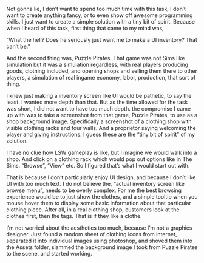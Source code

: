 Not gonna lie, I don’t want to spend too much time with this task, I don’t want to create anything fancy, or to even show off awesome programming skills. I just want to create a simple solution with a tiny bit of spirit. Because when I heard of this task, first thing that came to my mind was,

“What the hell? Does he seriously just want me to make a UI inventory? That can’t be.”

And the second thing was, Puzzle Pirates. That game was not Sims like simulation but it was a simulation regardless, with real players producing goods, clothing included, and opening shops and selling them there to other players, a simulation of real ingame economy, labor, production, that sort of thing.

I knew just making a inventory screen like UI would be pathetic, to say the least. I wanted more depth than that. But as the time allowed for the task was short, I did not want to have too much depth. the compromise I came up with was to take a screenshot from that game, Puzzle Pirates, to use as a shop background image. Specifically a screenshot of a clothing shop with visible clothing racks and four walls. And a proprietor saying welcoming the player and giving instructions. I guess these are the “tiny bit of spirit” of my solution.

I have no clue how LSW gameplay is like, but I imagine we would walk into a shop. And click on a clothing rack which would pop out options like in The Sims. “Browse”, “View” etc. So I figured that’s what I would start out with.

That is because I don’t particularly enjoy UI design, and because I don’t like UI with too much text. I do not believe the, “actual inventory screen like browse menu”, needs to be overly complex. For me the best browsing experience would be to just show the clothes, and a simple tooltip when you mouse hover them to display some basic information about that particular clothing piece. After all, in a real clothing shop, customers look at the clothes first, then the tags. That is if they like a clothe.

I’m not worried about the aesthetics too much, because I’m not a graphics designer. Just found a random sheet of clothing icons from internet, separated it into individual images using photoshop, and shoved them into the Assets folder, slammed the background image I took from Puzzle Pirates to the scene, and started working.
